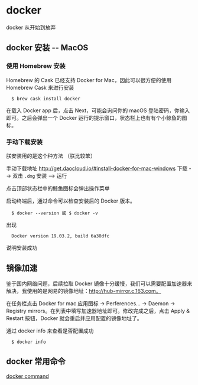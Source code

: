 # docker
docker 从开始到放弃

## docker 安装 -- MacOS

### 使用 Homebrew 安装

  Homebrew 的 Cask 已经支持 Docker for Mac，因此可以很方便的使用 Homebrew Cask 来进行安装

  ```
    $ brew cask install docker
  ```

  在载入 Docker app 后，点击 Next，可能会询问你的 macOS 登陆密码，你输入即可。之后会弹出一个 Docker 运行的提示窗口，状态栏上也有有个小鲸鱼的图标。


### 手动下载安装
  朕安装用的是这个种方法 （朕比较笨）

  手动下载地址 http://get.daocloud.io/#install-docker-for-mac-windows
  下载 --> 双击 `.dmg` 安装 --> 运行

  点击顶部状态栏中的鲸鱼图标会弹出操作菜单

  启动终端后，通过命令可以检查安装后的 Docker 版本。

  ```
    $ docker --version 或 $ docker -v
  ```

  出现

  ```
    Docker version 19.03.2, build 6a30dfc
  ```
  说明安装成功


## 镜像加速

  鉴于国内网络问题，后续拉取 Docker 镜像十分缓慢，我们可以需要配置加速器来解决，我使用的是网易的镜像地址：http://hub-mirror.c.163.com。

  在任务栏点击 Docker for mac 应用图标 -> Perferences... -> Daemon -> Registry mirrors。在列表中填写加速器地址即可。修改完成之后，点击 Apply & Restart 按钮，Docker 就会重启并应用配置的镜像地址了。


  通过 docker info 来查看是否配置成功

  ```
    $ docker info
  ```

  ## docker 常用命令

  [docker command](./docker-commad.md)


